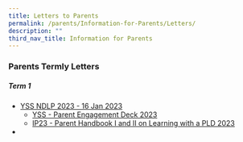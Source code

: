 ```yaml
---
title: Letters to Parents
permalink: /parents/Information-for-Parents/Letters/
description: ""
third_nav_title: Information for Parents
---
```

### Parents Termly Letters

##### Term 1

* [YSS NDLP 2023 - 16 Jan 2023](/files/YSS%20NDLP%202023%20-%2016%20Jan%202023.pdf)
	* [YSS - Parent Engagement Deck 2023](/files/YSS%20-%20Parent%20Engagement%20Deck_2023.pdf)
	* [IP23 - Parent Handbook I and II on Learning with a PLD 2023](/files/IP23%20-%20Parent%20Handbook%20I%20and%20II%20on%20Learning%20with%20a%20PLD_2023.pdf)
*